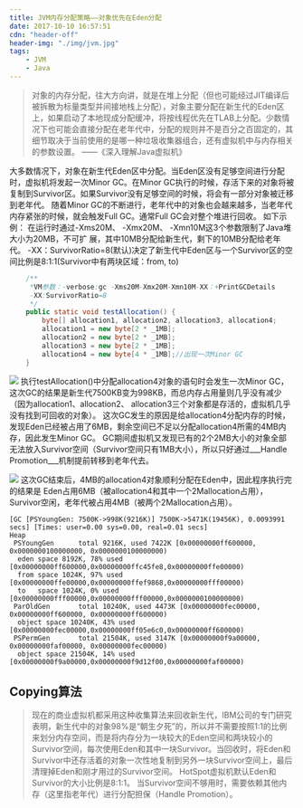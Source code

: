 ```yaml
---
title: JVM内存分配策略——对象优先在Eden分配
date: 2017-10-10 16:57:51
cdn: "header-off"
header-img: "./img/jvm.jpg"
tags:
	- JVM
	- Java
---
```

> 对象的内存分配，往大方向讲，就是在堆上分配（但也可能经过JIT编译后被拆散为标量类型并间接地栈上分配），对象主要分配在新生代的Eden区上，如果启动了本地现成分配缓冲，将按线程优先在TLAB上分配。少数情况下也可能会直接分配在老年代中，分配的规则并不是百分之百固定的，其细节取决于当前使用的是哪一种垃圾收集器组合，还有虚拟机中与内存相关的参数设置。
> ——《深入理解Java虚拟机》

大多数情况下，对象在新生代Eden区中分配。当Eden区没有足够空间进行分配时，虚拟机将发起一次Minor GC。在Minor GC执行的时候，存活下来的对象将被复制到Survivor区。如果Survivor没有足够空间的时候，将会有一部分对象被迁移到老年代。
随着Minor GC的不断进行，老年代中的对象也会越来越多，当老年代内存紧张的时候，就会触发Full GC。通常Full GC会对整个堆进行回收。
如下示例：
   在运行时通过-Xms20M、 -Xmx20M、 -Xmn10M这3个参数限制了Java堆大小为20MB，不可扩
展，其中10MB分配给新生代，剩下的10MB分配给老年代。 -XX：SurvivorRatio=8(默认)决定了新生代中Eden区与一个Survivor区的空间比例是8:1:1(Survivor中有两块区域：from, to)
``` java
	/**
     *VM参数：-verbose:gc -Xms20M-Xmx20M-Xmn10M-XX：+PrintGCDetails
     -XX:SurvivorRatio=8
     */
	public static void testAllocation() {
        byte[] allocation1, allocation2, allocation3, allocation4;
        allocation1 = new byte[2 * _1MB];
        allocation2 = new byte[2 * _1MB];
        allocation3 = new byte[2 * _1MB];
        allocation4 = new byte[4 * _1MB];//出现一次Minor GC
    }
```
![](./img/minorgc1.png)
执行testAllocation()中分配allocation4对象的语句时会发生一次Minor GC，这次GC的结果是新生代7500KB变为998KB，而总内存占用量则几乎没有减少（因为allocation1、allocation2、 allocation3三个对象都是存活的，虚拟机几乎没有找到可回收的对象）。 这次GC发生的原因是给allocation4分配内存的时候，发现Eden已经被占用了6MB，剩余空间已不足以分配allocation4所需的4MB内存，因此发生Minor GC。 GC期间虚拟机又发现已有的2个2MB大小的对象全部无法放入Survivor空间（Survivor空间只有1MB大小），所以只好通过___Handle Promotion___机制提前转移到老年代去。

![](./img/minorgc2.png)
这次GC结束后，4MB的allocation4对象顺利分配在Eden中，因此程序执行完的结果是
Eden占用6MB（被allocation4和其中一个2Mallocation占用），Survivor空闲，老年代被占用4MB（被两个2Mallocation占用）。
``` console
[GC [PSYoungGen: 7500K->998K(9216K)] 7500K->5471K(19456K), 0.0093991 secs] [Times: user=0.00 sys=0.00, real=0.01 secs] 
Heap
 PSYoungGen      total 9216K, used 7422K [0x00000000ff600000, 0x0000000100000000, 0x0000000100000000)
  eden space 8192K, 78% used [0x00000000ff600000,0x00000000ffc45fe8,0x00000000ffe00000)
  from space 1024K, 97% used [0x00000000ffe00000,0x00000000ffef9868,0x00000000fff00000)
  to   space 1024K, 0% used [0x00000000fff00000,0x00000000fff00000,0x0000000100000000)
 ParOldGen       total 10240K, used 4473K [0x00000000fec00000, 0x00000000ff600000, 0x00000000ff600000)
  object space 10240K, 43% used [0x00000000fec00000,0x00000000ff05e6c0,0x00000000ff600000)
 PSPermGen       total 21504K, used 3147K [0x00000000f9a00000, 0x00000000faf00000, 0x00000000fec00000)
  object space 21504K, 14% used [0x00000000f9a00000,0x00000000f9d12f00,0x00000000faf00000)
```
## Copying算法
> 现在的商业虚拟机都采用这种收集算法来回收新生代，IBM公司的专门研究表明，新生代中的对象98%是“朝生夕死”的，所以并不需要按照1:1的比例来划分内存空间，而是将内存分为一块较大的Eden空间和两块较小的Survivor空间，每次使用Eden和其中一块Survivor。当回收时，将Eden和Survivor中还存活着的对象一次性地复制到另外一块Survivor空间上，最后清理掉Eden和刚才用过的Survivor空间。 HotSpot虚拟机默认Eden和Survivor的大小比例是8:1:1。 当Survivor空间不够用时，需要依赖其他内存（这里指老年代）进行分配担保（Handle Promotion）。
